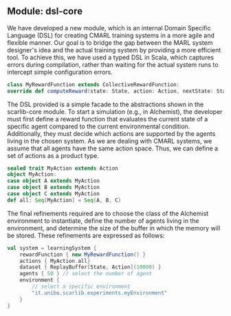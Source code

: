 ## Module: dsl-core

We have developed a new module, which is an internal Domain Specific Language (DSL) for creating CMARL training systems in a more agile and flexible manner. Our goal is to bridge the gap between the MARL system designer's idea and the actual training system by providing a more efficient tool. To achieve this, we have used a typed DSL in Scala, which captures errors during compilation, rather than waiting for the actual system runs to intercept simple configuration errors.

```scala
class MyRewardFunction extends CollectiveRewardFunction:
override def computeReward(state: State, action: Action, nextState: State): Double = ...
```

The DSL provided is a simple facade to the abstractions shown in the scarlib-core module. To start a simulation (e.g., in Alchemist), the developer must first define a reward function that evaluates the current state of a specific agent compared to the current environmental condition. Additionally, they must decide which actions are supported by the agents living in the chosen system. As we are dealing with CMARL systems, we assume that all agents have the same action space. Thus, we can define a set of actions as a product type.

```scala
sealed trait MyAction extends Action
object MyAction:
case object A extends MyAction
case object B extends MyAction
case object C extends MyAction
def all: Seq[MyAction] = Seq(A, B, C)
```

The final refinements required are to choose the class of the Alchemist environment to instantiate, define the number of agents living in the environment, and determine the size of the buffer in which the memory will be stored. These refinements are expressed as follows:

```scala
val system = learningSystem {
	rewardFunction { new MyRewardFunction() }
	actions { MyAction.all}
	dataset { ReplayBuffer[State, Action](10000) }
	agents { 50 } // select the number of agent
	environment {
		// select a specific environment
		"it.unibo.scarlib.experiments.myEnvironment"
	}
}
```